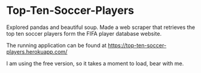 # Top-Ten-Soccer-Players
Explored pandas and beautiful soup. Made a web scraper that retrieves the top ten soccer players form the FIFA player database website.

The running application can be found at https://top-ten-soccer-players.herokuapp.com/

I am using the free version, so it takes a moment to load, bear with me. 
